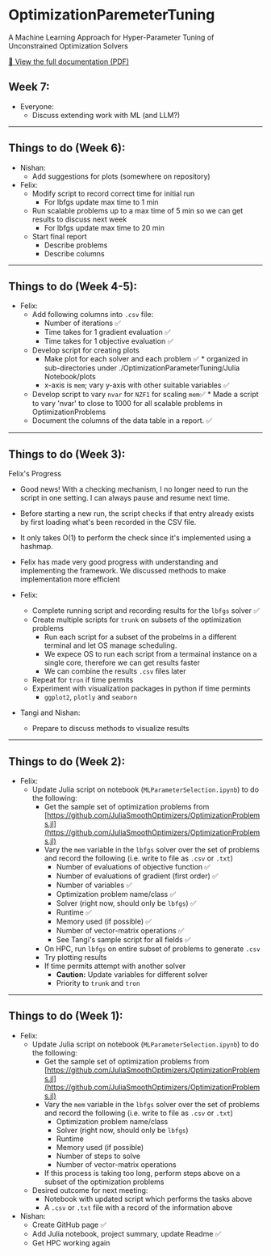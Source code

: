 # OptimizationParemeterTuning
A Machine Learning Approach for Hyper-Parameter Tuning of Unconstrained Optimization Solvers

[📄 View the full documentation (PDF)](./documentation.pdf)


## Week 7:
- Everyone:
  - Discuss extending work with ML (and LLM?)

---
## Things to do (Week 6):
- Nishan:
  - Add suggestions for plots (somewhere on repository)
- Felix:
  - Modify script to record correct time for initial run
    - For lbfgs update max time to 1 min  
  - Run scalable problems up to a max time of 5 min so we can get results to discuss next week
    - For lbfgs update max time to 20 min
  - Start final report
    - Describe problems
    - Describe columns
---
## Things to do (Week 4-5):

- Felix:
  - Add following columns into `.csv` file: 
    - Number of iterations ✅
    - Time takes for 1 gradient evaluation ✅
    - Time takes for 1 objective evaluation ✅
  - Develop script for creating plots   
    - Make plot for each solver and each problem ✅  * organized in sub-directories under ./OptimizationParameterTuning/Julia Notebook/plots
    - x-axis is `mem`; vary y-axis with other suitable variables ✅
  - Develop script to vary `nvar` for `NZF1` for scaling `mem`✅ * Made a script to vary 'nvar' to close to 1000 for all scalable problems in OptimizationProblems
  - Document the columns of the data table in a report. ✅

---
## Things to do (Week 3):

Felix's Progress
  - Good news! With a checking mechanism, I no longer need to run the script in one setting. I can always pause and resume next time.
  - Before starting a new run, the script checks if that entry already exists by first loading what's been recorded in the CSV file.
  - It only takes O(1) to perform the check since it's implemented using a hashmap.

- Felix has made very good progress with understanding and implementing the framework. We discussed methods to make implementation more efficient
- Felix:
  - Complete running script and recording results for the `lbfgs` solver ✅
  - Create multiple scripts for `trunk` on subsets of the optimization problems
    - Run each script for a subset of the probelms in a different terminal and let OS manage scheduling.
    - We expece OS to run each script from a termainal instance on a single core, therefore we can get results faster
    - We can combine the results `.csv` files later
  - Repeat for `tron` if time permits
  - Experiment with visualization packages in python if time permints
    - `ggplot2`, `plotly` and `seaborn`  
- Tangi and Nishan:
  - Prepare to discuss methods to visualize results
    
---
## Things to do (Week 2):

- Felix:
  - Update Julia script on notebook (`MLParameterSelection.ipynb`) to do the following:
    - Get the sample set of optimization problems from [https://github.com/JuliaSmoothOptimizers/OptimizationProblems.jl](https://github.com/JuliaSmoothOptimizers/OptimizationProblems.jl)
    - Vary the `mem` variable in the `lbfgs` solver over the set of problems and record the following (i.e. write to file as `.csv` or `.txt`)
      - Number of evaluations of objective function ✅
      - Number of evaluations of gradient (first order) ✅
      - Number of variables ✅
      - Optimization problem name/class ✅
      - Solver (right now, should only be `lbfgs`) ✅
      - Runtime ✅
      - Memory used (if possible) ✅
      - Number of vector-matrix operations ✅
      - See Tangi's sample script for all fields ✅
    - On HPC, run `lbfgs` on entire subset of problems to generate `.csv`
    - Try plotting results
    - If time permits attempt with another solver
      - **Caution:** Update variables for different solver
      - Priority to `trunk` and `tron`

---

## Things to do (Week 1):

- Felix:
  - Update Julia script on notebook (`MLParameterSelection.ipynb`) to do the following:
    - Get the sample set of optimization problems from [https://github.com/JuliaSmoothOptimizers/OptimizationProblems.jl](https://github.com/JuliaSmoothOptimizers/OptimizationProblems.jl)
    - Vary the `mem` variable in the `lbfgs` solver over the set of problems and record the following (i.e. write to file as `.csv` or `.txt`)
      - Optimization problem name/class
      - Solver (right now, should only be `lbfgs`)
      - Runtime
      - Memory used (if possible)
      - Number of steps to solve
      - Number of vector-matrix operations
    - If this process is taking too long, perform steps above on a subset of the optimization problems
  - Desired outcome for next meeting:
    - Notebook with updated script which performs the tasks above
    - A `.csv` or `.txt` file with a record of the information above
- Nishan:
  - Create GitHub page ✅
  - Add Julia notebook, project summary, update Readme ✅
  - Get HPC working again 
